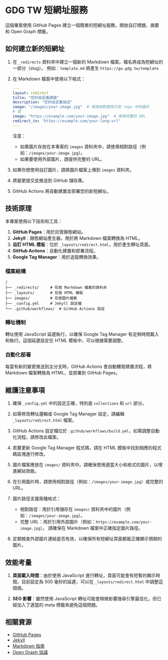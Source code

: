 # GDG TW 短網址服務

這個專案使用 GitHub Pages 建立一個簡單的短網址服務，開放自訂標題、摘要和 Open Graph 標籤。

## 如何建立新的短網址

1. 在 `_redirects` 資料夾中建立一個新的 Markdown 檔案。檔名將成為短網址的一部分（slug）。
   例如：`template.md` 將產生 `https://go.gdg.tw/template`

2. 在 Markdown 檔案中使用以下格式：

   ```yaml
   ---
   layout: redirect
   title: "您的自定義標題"
   description: "您的自定義描述"
   image: "/images/your-image.jpg"  # 使用相對路徑引用 repo 中的圖片
   # 或
   image: "https://example.com/your-image.jpg"  # 使用完整的 URL
   redirect_to: "https://example.com/your-long-url"
   ---
   ```

   注意：
   - 如果圖片存放在本專案的 `images` 資料夾中，請使用相對路徑（例如：`/images/your-image.jpg`）。
   - 如果要使用外部圖片，請提供完整的 URL。

3. 如果你想使用自訂圖片，請將圖片檔案上傳到 `images` 資料夾。

4. 將變更提交並推送到 GitHub 儲存庫。

5. GitHub Actions 將自動建置並部署您的新短網址。

## 技術原理

本專案使用以下技術和工具：

1. **GitHub Pages**：用於託管靜態網站。
2. **Jekyll**：靜態網站產生器，用於將 Markdown 檔案轉換為 HTML。
3. **自訂 HTML 模板**：位於 `_layouts/redirect.html`，用於產生轉址頁面。
4. **GitHub Actions**：自動化建置和部署流程。
5. **Google Tag Manager**：用於追蹤轉換效果。

### 檔案結構

```
/
├── _redirects/     # 存放 Markdown 檔案的資料夾
├── _layouts/       # 存放 HTML 模板
├── images/         # 存放圖片檔案
├── _config.yml     # Jekyll 設定檔
└── .github/workflows/  # GitHub Actions 設定
```

### 轉址機制

轉址使用 JavaScript 延遲執行，以確保 Google Tag Manager 有足夠時間載入和執行。這個延遲設定在 HTML 模板中，可以根據需要調整。

### 自動化部署

每當有新的變更推送到主分支時，GitHub Actions 會自動觸發建置流程，將 Markdown 檔案轉換為 HTML，並部署到 GitHub Pages。

## 維護注意事項

1. 確保 `_config.yml` 中的設定正確，特別是 `collections` 和 `url` 部分。

2. 如需修改轉址邏輯或 Google Tag Manager 設定，請編輯 `_layouts/redirect.html` 檔案。

3. GitHub Actions 設定檔位於 `.github/workflows/build.yml`，如需調整自動化流程，請修改此檔案。

4. 若要更新 Google Tag Manager 程式碼，請在 HTML 模板中找到相應的程式碼區塊進行修改。

5. 圖片檔案應放在 `images/` 資料夾中。請確保使用適當大小和格式的圖片，以增進網站效能。

6. 在引用圖片時，請使用相對路徑（例如：`/images/your-image.jpg`）或完整的 URL。

7. 圖片路徑支援兩種格式：
   - 相對路徑：用於引用儲存在 `images/` 資料夾中的圖片（例如：`/images/your-image.jpg`）。
   - 完整 URL：用於引用外部圖片（例如：`https://example.com/your-image.jpg`）。
   請確保在 Markdown 檔案中正確指定圖片路徑。

8. 定期檢查外部圖片連結是否有效，以確保所有短網址頁面都能正確顯示預期的圖片。

## 效能考量

1. **頁面載入時間**：由於使用 JavaScript 進行轉址，頁面可能會有短暫的顯示時間。目前設定為 500 毫秒的延遲，可以在 `_layouts/redirect.html` 中調整這個值。

2. **SEO 影響**：雖然使用 JavaScript 轉址可能會稍微影響搜尋引擎最佳化，但已經加入了適當的 meta 標籤來避免這個問題。

## 相關資源

- [GitHub Pages](https://docs.github.com/en/pages)
- [Jekyll](https://jekyllrb.com/docs/)
- [Markdown 指南](https://www.markdownguide.org/)
- [Open Graph 協議](https://ogp.me/)
